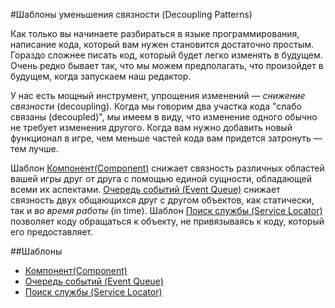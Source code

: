 #Шаблоны уменьшения связности (Decoupling Patterns)

Как только вы начинаете разбираться в языке программирования, написание кода, который вам нужен становится достаточно простым. Гораздо сложнее писать код, который будет легко изменять в будущем. Очень редко бывает так, что мы можем предполагать, что произойдет в будущем, когда запускаем наш редактор.

У нас есть мощный инструмент, упрощения изменений — *снижение связности* (decoupling). Когда мы говорим два участка кода "слабо связаны (decoupled)", мы имеем в виду, что изменение одного обычно не требует изменения другого. Когда вам нужно добавить новый функционал в игре, чем меньше частей кода вам придется затронуть — тем лучше.

Шаблон [Компонент(Component)](./chapter-5/5.1-component) снижает связность различных областей вашей игры друг от друга с помощью единой сущности, обладающей всеми их аспектами. [Очередь событий (Event Queue)](./chapter-5/5.2-event-queue) снижает связность двух общающихся друг с другом объектов, как статически, так и *во время работы* (in time). Шаблон [Поиск службы (Service Locator)](./chapter-5/5.3-service-locator) позволяет коду обращаться к объекту, не привязываясь к коду, который его предоставляет.

##Шаблоны

* [Компонент(Component)](./chapter-5/5.1-component)
* [Очередь событий (Event Queue)](./chapter-5/5.2-event-queue)
* [Поиск службы (Service Locator)](./chapter-5/5.3-service-locator)

